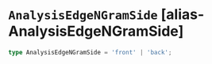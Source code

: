 # `AnalysisEdgeNGramSide` [alias-AnalysisEdgeNGramSide]
```typescript
type AnalysisEdgeNGramSide = 'front' | 'back';
```
